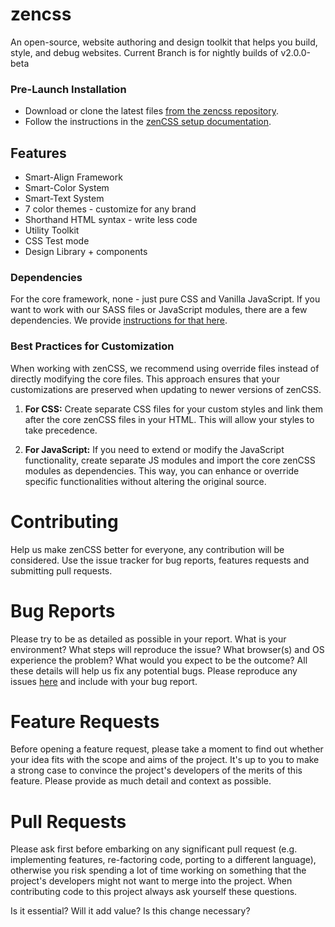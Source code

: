 # zencss

An open-source, website authoring and design toolkit that helps you build, style, and debug websites. Current Branch is for nightly builds of v2.0.0-beta

### Pre-Launch Installation 

- Download or clone the latest files [from the zencss repository](https://github.com/zen-solutions/zencss).
- Follow the instructions in the [zenCSS setup documentation](https://zencss.com/docs/help-desk/installation.html).


## Features

- Smart-Align Framework
- Smart-Color System
- Smart-Text System
- 7 color themes - customize for any brand
- Shorthand HTML syntax - write less code
- Utility Toolkit 
- CSS Test mode
- Design Library + components

### Dependencies

For the core framework, none - just pure CSS and Vanilla JavaScript. If you want to work with our SASS files or JavaScript modules, there are a few dependencies. We provide [instructions for that here](https://zencss.com/docs/help-desk/installation-source.html).

### Best Practices for Customization

When working with zenCSS, we recommend using override files instead of directly modifying the core files. This approach ensures that your customizations are preserved when updating to newer versions of zenCSS.

1. **For CSS:** Create separate CSS files for your custom styles and link them after the core zenCSS files in your HTML. This will allow your styles to take precedence.

2. **For JavaScript:** If you need to extend or modify the JavaScript functionality, create separate JS modules and import the core zenCSS modules as dependencies. This way, you can enhance or override specific functionalities without altering the original source.

# Contributing
Help us make zenCSS better for everyone, any contribution will be considered. Use the issue tracker for bug reports, features requests and submitting pull requests.

# Bug Reports
Please try to be as detailed as possible in your report. What is your environment? What steps will reproduce the issue? What browser(s) and OS experience the problem? What would you expect to be the outcome? All these details will help us fix any potential bugs. Please reproduce any issues [here](https://codepen.io/ScrmSe4L6/pen/ExrQRdE) and include with your bug report. 

# Feature Requests
Before opening a feature request, please take a moment to find out whether your idea fits with the scope and aims of the project. It's up to you to make a strong case to convince the project's developers of the merits of this feature. Please provide as much detail and context as possible.

# Pull Requests
Please ask first before embarking on any significant pull request (e.g. implementing features, re-factoring code, porting to a different language), otherwise you risk spending a lot of time working on something that the project's developers might not want to merge into the project. When contributing code to this project always ask yourself these questions.

Is it essential?
Will it add value?
Is this change necessary?
